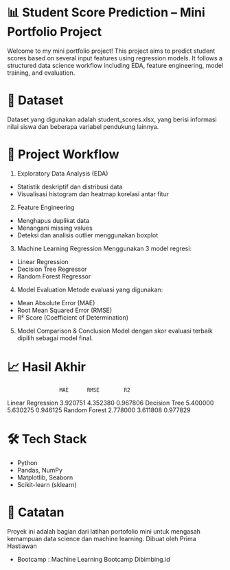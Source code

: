 
# 📊 Student Score Prediction – Mini Portfolio Project
Welcome to my mini portfolio project! This project aims to predict student scores based on several input features using regression models. It follows a structured data science workflow including EDA, feature engineering, model training, and evaluation.

# 📁 Dataset
Dataset yang digunakan adalah student_scores.xlsx, yang berisi informasi nilai siswa dan beberapa variabel pendukung lainnya.

# 🚀 Project Workflow
1. Exploratory Data Analysis (EDA)
* Statistik deskriptif dan distribusi data
* Visualisasi histogram dan heatmap korelasi antar fitur

2. Feature Engineering
* Menghapus duplikat data
* Menangani missing values
* Deteksi dan analisis outlier menggunakan boxplot

3. Machine Learning Regression
Menggunakan 3 model regresi:
* Linear Regression
* Decision Tree Regressor
* Random Forest Regressor

4. Model Evaluation
Metode evaluasi yang digunakan:
* Mean Absolute Error (MAE)
* Root Mean Squared Error (RMSE)
* R² Score (Coefficient of Determination)

5. Model Comparison & Conclusion
Model dengan skor evaluasi terbaik dipilih sebagai model final.

# 📈 Hasil Akhir
                     MAE      RMSE        R2
Linear Regression  3.920751  4.352380  0.967806
Decision Tree      5.400000  5.630275  0.946125
Random Forest      2.778000  3.611808  0.977829

# 🛠️ Tech Stack
* Python
* Pandas, NumPy
* Matplotlib, Seaborn
* Scikit-learn (sklearn)

# 📌 Catatan
Proyek ini adalah bagian dari latihan portofolio mini untuk mengasah kemampuan data science dan machine learning.
Dibuat oleh Prima Hastiawan
* Bootcamp : Machine Learning Bootcamp Dibimbing.id
